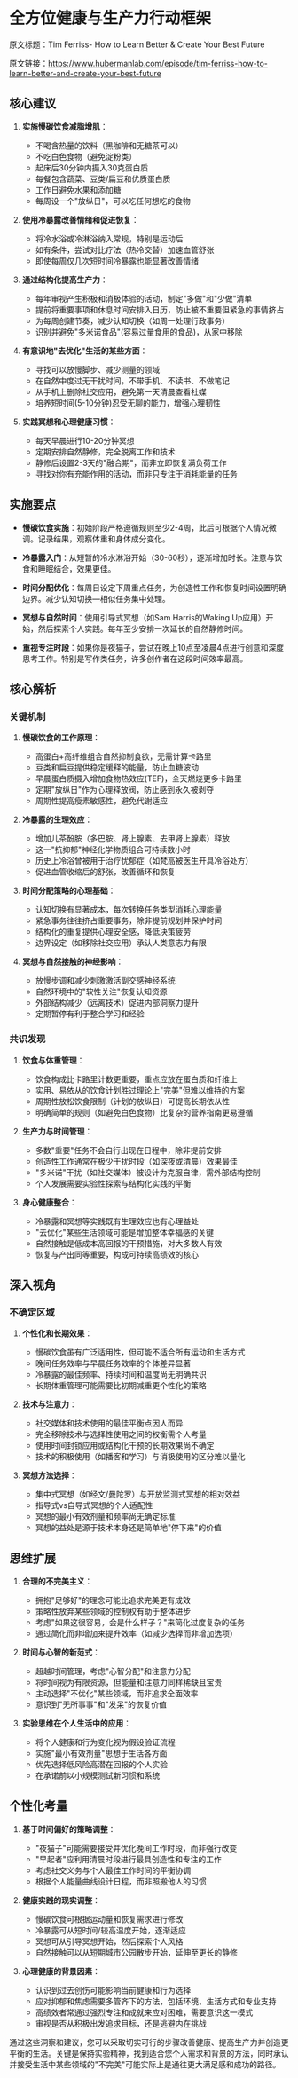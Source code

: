 # 全方位健康与生产力行动框架

原文标题：Tim Ferriss- How to Learn Better & Create Your Best Future

原文链接：https://www.hubermanlab.com/episode/tim-ferriss-how-to-learn-better-and-create-your-best-future

## 核心建议

1. **实施慢碳饮食减脂增肌**：
   - 不喝含热量的饮料（黑咖啡和无糖茶可以）
   - 不吃白色食物（避免淀粉类）
   - 起床后30分钟内摄入30克蛋白质
   - 每餐包含蔬菜、豆类/扁豆和优质蛋白质
   - 工作日避免水果和添加糖
   - 每周设一个"放纵日"，可以吃任何想吃的食物

2. **使用冷暴露改善情绪和促进恢复**：
   - 将冷水浴或冷淋浴纳入常规，特别是运动后
   - 如有条件，尝试对比疗法（热冷交替）加速血管舒张
   - 即使每周仅几次短时间冷暴露也能显著改善情绪

3. **通过结构化提高生产力**：
   - 每年审视产生积极和消极体验的活动，制定"多做"和"少做"清单
   - 提前将重要事项和休息时间安排入日历，防止被不重要但紧急的事情挤占
   - 为每周创建节奏，减少认知切换（如周一处理行政事务）
   - 识别并避免"多米诺食品"(容易过量食用的食品)，从家中移除

4. **有意识地"去优化"生活的某些方面**：
   - 寻找可以放慢脚步、减少测量的领域
   - 在自然中度过无干扰时间，不带手机、不读书、不做笔记
   - 从手机上删除社交应用，避免第一天清晨查看社媒
   - 培养短时间(5-10分钟)忍受无聊的能力，增强心理韧性

5. **实践冥想和心理健康习惯**：
   - 每天早晨进行10-20分钟冥想
   - 定期安排自然静修，完全脱离工作和技术
   - 静修后设置2-3天的"融合期"，而非立即恢复满负荷工作
   - 寻找对你有充能作用的活动，而非只专注于消耗能量的任务

## 实施要点

- **慢碳饮食实施**：初始阶段严格遵循规则至少2-4周，此后可根据个人情况微调。记录结果，观察体重和身体成分变化。

- **冷暴露入门**：从短暂的冷水淋浴开始（30-60秒），逐渐增加时长。注意与饮食和睡眠结合，效果更佳。

- **时间分配优化**：每周日设定下周重点任务，为创造性工作和恢复时间设置明确边界。减少认知切换—相似任务集中处理。

- **冥想与自然时间**：使用引导式冥想（如Sam Harris的Waking Up应用）开始，然后探索个人实践。每年至少安排一次延长的自然静修时间。

- **重视专注时段**：如果你是夜猫子，尝试在晚上10点至凌晨4点进行创意和深度思考工作。特别是写作类任务，许多创作者在这段时间效率最高。

## 核心解析

### 关键机制

1. **慢碳饮食的工作原理**：
   - 高蛋白+高纤维组合自然抑制食欲，无需计算卡路里
   - 豆类和扁豆提供稳定缓释的能量，防止血糖波动
   - 早晨蛋白质摄入增加食物热效应(TEF)，全天燃烧更多卡路里
   - 定期"放纵日"作为心理释放阀，防止感到永久被剥夺
   - 周期性提高瘦素敏感性，避免代谢适应

2. **冷暴露的生理效应**：
   - 增加儿茶酚胺（多巴胺、肾上腺素、去甲肾上腺素）释放
   - 这一"抗抑郁"神经化学物质组合可持续数小时
   - 历史上冷浴曾被用于治疗忧郁症（如梵高被医生开具冷浴处方）
   - 促进血管收缩后的舒张，改善循环和恢复

3. **时间分配策略的心理基础**：
   - 认知切换有显著成本，每次转换任务类型消耗心理能量
   - 紧急事务往往挤占重要事务，除非提前规划并保护时间
   - 结构化的重复提供心理安全感，降低决策疲劳
   - 边界设定（如移除社交应用）承认人类意志力有限

4. **冥想与自然接触的神经影响**：
   - 放慢步调和减少刺激激活副交感神经系统
   - 自然环境中的"软性关注"恢复认知资源
   - 外部结构减少（远离技术）促进内部洞察力提升
   - 定期暂停有利于整合学习和经验

### 共识发现

1. **饮食与体重管理**：
   - 饮食构成比卡路里计数更重要，重点应放在蛋白质和纤维上
   - 实用、易依从的饮食计划胜过理论上"完美"但难以维持的方案
   - 周期性放松饮食限制（计划的放纵日）可提高长期依从性
   - 明确简单的规则（如避免白色食物）比复杂的营养指南更易遵循

2. **生产力与时间管理**：
   - 多数"重要"任务不会自行出现在日程中，除非提前安排
   - 创造性工作通常在极少干扰时段（如深夜或清晨）效果最佳
   - "多米诺"干扰（如社交媒体）被设计为克服自律，需外部结构控制
   - 个人发展需要实验性探索与结构化实践的平衡

3. **身心健康整合**：
   - 冷暴露和冥想等实践既有生理效应也有心理益处
   - "去优化"某些生活领域可能是增加整体幸福感的关键
   - 自然接触是低成本高回报的干预措施，对大多数人有效
   - 恢复与产出同等重要，构成可持续高绩效的核心

## 深入视角

### 不确定区域

1. **个性化和长期效果**：
   - 慢碳饮食虽有广泛适用性，但可能不适合所有运动和生活方式
   - 晚间任务效率与早晨任务效率的个体差异显著
   - 冷暴露的最佳频率、持续时间和温度尚无明确共识
   - 长期体重管理可能需要比初期减重更个性化的策略

2. **技术与注意力**：
   - 社交媒体和技术使用的最佳平衡点因人而异
   - 完全移除技术与选择性使用之间的权衡需个人考量
   - 使用时间封锁应用或结构化干预的长期效果尚不确定
   - 技术的积极使用（如播客和学习）与消极使用的区分难以量化

3. **冥想方法选择**：
   - 集中式冥想（如经文/曼陀罗）与开放监测式冥想的相对效益
   - 指导式vs自导式冥想的个人适配性
   - 冥想的最小有效剂量和频率尚无确定标准
   - 冥想的益处是源于技术本身还是简单地"停下来"的价值

## 思维扩展

1. **合理的不完美主义**：
   - 拥抱"足够好"的理念可能比追求完美更有成效
   - 策略性放弃某些领域的控制权有助于整体进步
   - 考虑"如果这很容易，会是什么样子？"来简化过度复杂的任务
   - 通过简化而非增加来提升效率（如减少选择而非增加选项）

2. **时间与心智的新范式**：
   - 超越时间管理，考虑"心智分配"和注意力分配
   - 将时间视为有限资源，但能量和注意力同样稀缺且宝贵
   - 主动选择"不优化"某些领域，而非追求全面效率
   - 意识到"无所事事"和"发呆"的恢复价值

3. **实验思维在个人生活中的应用**：
   - 将个人健康和行为变化视为假设验证流程
   - 实施"最小有效剂量"思想于生活各方面
   - 优先选择低风险高潜在回报的个人实验
   - 在承诺前以小规模测试新习惯和系统

## 个性化考量

1. **基于时间偏好的策略调整**：
   - "夜猫子"可能需要接受并优化晚间工作时段，而非强行改变
   - "早起者"应利用清晨时段进行最具创造性和专注的工作
   - 考虑社交义务与个人最佳工作时间的平衡协调
   - 根据个人能量曲线设计日程，而非照搬他人的习惯

2. **健康实践的现实调整**：
   - 慢碳饮食可根据运动量和恢复需求进行修改
   - 冷暴露可从短时间/较高温度开始，逐渐适应
   - 冥想可从引导冥想开始，然后探索个人风格
   - 自然接触可以从短期城市公园散步开始，延伸至更长的静修

3. **心理健康的背景因素**：
   - 认识到过去创伤可能影响当前健康和行为选择
   - 应对抑郁和焦虑需要多管齐下的方法，包括环境、生活方式和专业支持
   - 高绩效者常通过强烈专注和成就来应对困难，需要意识这一模式
   - 审视是否从积极出发追求目标，还是逃避内在挑战

通过这些洞察和建议，您可以采取切实可行的步骤改善健康、提高生产力并创造更平衡的生活。关键是保持实验精神，找到适合您个人需求和背景的方法，同时承认并接受生活中某些领域的"不完美"可能实际上是通往更大满足感和成功的路径。
